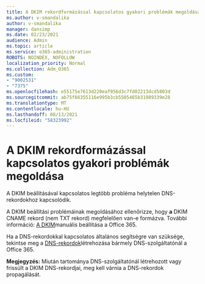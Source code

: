 ```yaml
---
title: A DKIM rekordformázással kapcsolatos gyakori problémák megoldása
ms.author: v-smandalika
author: v-smandalika
manager: dansimp
ms.date: 02/23/2021
audience: Admin
ms.topic: article
ms.service: o365-administration
ROBOTS: NOINDEX, NOFOLLOW
localization_priority: Normal
ms.collection: Adm_O365
ms.custom:
- "9002531"
- "7375"
ms.openlocfilehash: e55175e7613d220eaf956d3c7fd02213dcd5803d
ms.sourcegitcommit: ab75f66355116e995b3cb5505465b31989339e28
ms.translationtype: MT
ms.contentlocale: hu-HU
ms.lasthandoff: 08/13/2021
ms.locfileid: "58323992"
---
```

# <a name="fix-common-problems-with-dkim-record-formatting"></a>A DKIM rekordformázással kapcsolatos gyakori problémák megoldása

A DKIM beállításával kapcsolatos legtöbb probléma helytelen DNS-rekordokhoz kapcsolódik.

A DKIM beállítási problémáinak megoldásához ellenőrizze, hogy **a** DKIM CNAME rekord (nem TXT rekord) megfelelően van-e formázva. További információ: [A DKIM](https://docs.microsoft.com/microsoft-365/security/office-365-security/use-dkim-to-validate-outbound-email)manuális beállítása a Office 365.

Ha a DNS-rekordokkal kapcsolatos általános segítségre van szüksége, tekintse meg a [DNS-rekordok](https://docs.microsoft.com/microsoft-365/admin/get-help-with-domains/create-dns-records-at-any-dns-hosting-provider)létrehozása bármely DNS-szolgáltatónál a Office 365.

**Megjegyzés:** Miután tartománya DNS-szolgáltatónál létrehozott vagy frissült a DKIM DNS-rekordjai, meg kell várnia a DNS-rekordok propagálását.
